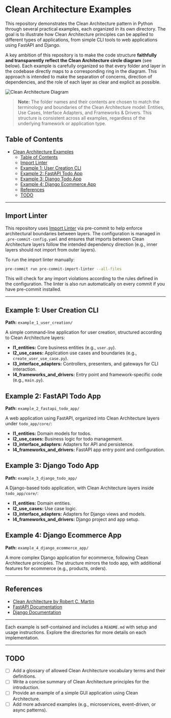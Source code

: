 # Clean Architecture Examples

This repository demonstrates the Clean Architecture pattern in Python through several practical examples, each organized in its own directory. The goal is to illustrate how Clean Architecture principles can be applied to different types of applications, from simple CLI tools to web applications using FastAPI and Django.

A key ambition of this repository is to make the code structure **faithfully and transparently reflect the Clean Architecture circle diagram** (see below). Each example is carefully organized so that every folder and layer in the codebase directly maps to a corresponding ring in the diagram. This approach is intended to make the separation of concerns, direction of dependencies, and the role of each layer as clear and explicit as possible.

![Clean Architecture Diagram](https://blog.cleancoder.com/uncle-bob/images/2012-08-13-the-clean-architecture/CleanArchitecture.jpg)

> **Note:** The folder names and their contents are chosen to match the terminology and boundaries of the Clean Architecture model: Entities, Use Cases, Interface Adapters, and Frameworks & Drivers. This structure is consistent across all examples, regardless of the underlying framework or application type.

## Table of Contents

- [Clean Architecture Examples](#clean-architecture-examples)
  - [Table of Contents](#table-of-contents)
  - [Import Linter](#import-linter)
  - [Example 1: User Creation CLI](#example-1-user-creation-cli)
  - [Example 2: FastAPI Todo App](#example-2-fastapi-todo-app)
  - [Example 3: Django Todo App](#example-3-django-todo-app)
  - [Example 4: Django Ecommerce App](#example-4-django-ecommerce-app)
  - [References](#references)
  - [TODO](#todo)

---

## Import Linter

This repository uses [Import Linter](https://github.com/seddonym/import-linter) via pre-commit to help enforce architectural boundaries between layers. The configuration is managed in `.pre-commit-config.yaml` and ensures that imports between Clean Architecture layers follow the intended dependency direction (e.g., inner layers should not import from outer layers).

To run the import linter manually:

```bash
pre-commit run pre-commit-import-linter --all-files
```

This will check for any import violations according to the rules defined in the configuration. The linter is also run automatically on every commit if you have pre-commit installed.

---

## Example 1: User Creation CLI

**Path:** `example_1_user_creation/`

A simple command-line application for user creation, structured according to Clean Architecture layers:

- **l1_entities:** Core business entities (e.g., `user.py`).
- **l2_use_cases:** Application use cases and boundaries (e.g., `create_user_use_case.py`).
- **l3_interface_adapters:** Controllers, presenters, and gateways for CLI interaction.
- **l4_frameworks_and_drivers:** Entry point and framework-specific code (e.g., `main.py`).

## Example 2: FastAPI Todo App

**Path:** `example_2_fastapi_todo_app/`

A web application using FastAPI, organized into Clean Architecture layers under `todo_app/core/`:

- **l1_entities:** Domain models for todos.
- **l2_use_cases:** Business logic for todo management.
- **l3_interface_adapters:** Adapters for API and persistence.
- **l4_frameworks_and_drivers:** FastAPI app entry point and configuration.

## Example 3: Django Todo App

**Path:** `example_3_django_todo_app/`

A Django-based todo application, with Clean Architecture layers inside `todo_app/core/`:

- **l1_entities:** Domain entities.
- **l2_use_cases:** Use case logic.
- **l3_interface_adapters:** Adapters for Django views and models.
- **l4_frameworks_and_drivers:** Django project and app setup.

## Example 4: Django Ecommerce App

**Path:** `example_4_django_ecommerce_app/`

A more complex Django application for ecommerce, following Clean Architecture principles. The structure mirrors the todo app, with additional features for ecommerce (e.g., products, orders).

---

## References

- [Clean Architecture by Robert C. Martin](https://8thlight.com/blog/uncle-bob/2012/08/13/the-clean-architecture.html)
- [FastAPI Documentation](https://fastapi.tiangolo.com/)
- [Django Documentation](https://docs.djangoproject.com/)

---

Each example is self-contained and includes a `README.md` with setup and usage instructions. Explore the directories for more details on each implementation.

---

## TODO

- [ ] Add a glossary of allowed Clean Architecture vocabulary terms and their definitions.
- [ ] Write a concise summary of Clean Architecture principles for the introduction.
- [ ] Provide an example of a simple GUI application using Clean Architecture.
- [ ] Add more advanced examples (e.g., microservices, event-driven, or async patterns).
